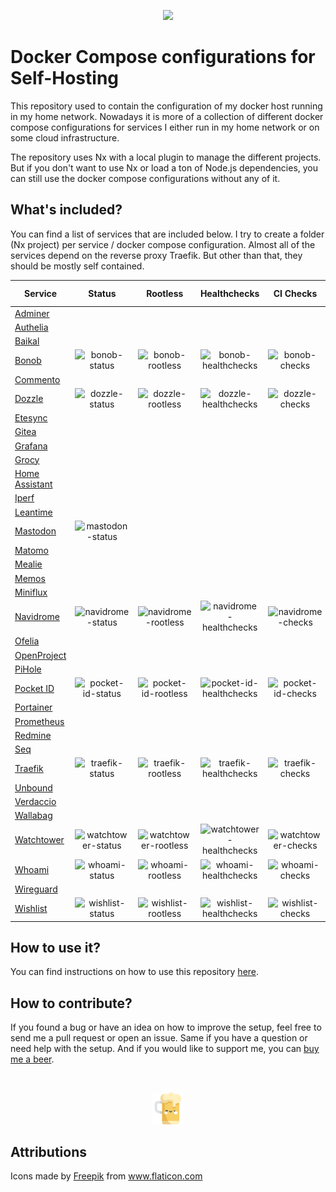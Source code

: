 <p align="center">
    <img width="25%" src="./logo.svg">
</p>

# Docker Compose configurations for Self-Hosting

This repository used to contain the configuration of my docker host running in my home network. Nowadays it is more of a collection of different docker compose configurations for services I either run in my home network or on some cloud infrastructure.

The repository uses Nx with a local plugin to manage the different projects. But if you don't want to use Nx or load a ton of Node.js dependencies, you can still use the docker compose configurations without any of it.

## What's included?

You can find a list of services that are included below. I try to create a folder (Nx project) per service / docker compose configuration. Almost all of the services depend on the reverse proxy Traefik. But other than that, they should be mostly self contained.

| Service                               |        Status        |        Rootless        |        Healthchecks        |      CI Checks       |    Latest Version     |     Last Commit      |
| ------------------------------------- | :------------------: | :--------------------: | :------------------------: | :------------------: | :-------------------: | :------------------: |
| [Adminer](apps/adminer)               |                      |                        |                            |                      |                       |                      |
| [Authelia](apps/authelia)             |                      |                        |                            |                      |                       |                      |
| [Baikal](apps/baikal)                 |                      |                        |                            |                      |                       |                      |
| [Bonob](apps/bonob)                   |   ![bonob-status]    |   ![bonob-rootless]    |   ![bonob-healthchecks]    |   ![bonob-checks]    |   ![bonob-version]    |   ![bonob-commit]    |
| [Commento](apps/commento)             |                      |                        |                            |                      |                       |                      |
| [Dozzle](apps/dozzle)                 |   ![dozzle-status]   |   ![dozzle-rootless]   |   ![dozzle-healthchecks]   |   ![dozzle-checks]   |   ![dozzle-version]   |   ![dozzle-commit]   |
| [Etesync](apps/etesync)               |                      |                        |                            |                      |                       |                      |
| [Gitea](apps/gitea)                   |                      |                        |                            |                      |                       |                      |
| [Grafana](apps/grafana)               |                      |                        |                            |                      |                       |                      |
| [Grocy](apps/grocy)                   |                      |                        |                            |                      |                       |                      |
| [Home Assistant](apps/home-assistant) |                      |                        |                            |                      |                       |                      |
| [Iperf](apps/iperf)                   |                      |                        |                            |                      |                       |                      |
| [Leantime](apps/leantime)             |                      |                        |                            |                      |                       |                      |
| [Mastodon](apps/mastodon)             |  ![mastodon-status]  |                        |                            |                      |                       |                      |
| [Matomo](apps/matomo)                 |                      |                        |                            |                      |                       |                      |
| [Mealie](apps/mealie)                 |                      |                        |                            |                      |                       |                      |
| [Memos](apps/memos)                   |                      |                        |                            |                      |                       |                      |
| [Miniflux](apps/miniflux)             |                      |                        |                            |                      |                       |                      |
| [Navidrome](apps/navidrome)           | ![navidrome-status]  | ![navidrome-rootless]  | ![navidrome-healthchecks]  | ![navidrome-checks]  | ![navidrome-version]  | ![navidrome-commit]  |
| [Ofelia](apps/ofelia)                 |                      |                        |                            |                      |                       |                      |
| [OpenProject](apps/openproject)       |                      |                        |                            |                      |                       |                      |
| [PiHole](apps/pihole)                 |                      |                        |                            |                      |                       |                      |
| [Pocket ID](apps/pocket-id)           | ![pocket-id-status]  | ![pocket-id-rootless]  | ![pocket-id-healthchecks]  | ![pocket-id-checks]  | ![pocket-id-version]  | ![pocket-id-commit]  |
| [Portainer](apps/portainer)           |                      |                        |                            |                      |                       |                      |
| [Prometheus](apps/prometheus)         |                      |                        |                            |                      |                       |                      |
| [Redmine](apps/redmine)               |                      |                        |                            |                      |                       |                      |
| [Seq](apps/seq)                       |                      |                        |                            |                      |                       |                      |
| [Traefik](apps/traefik)               |  ![traefik-status]   |  ![traefik-rootless]   |  ![traefik-healthchecks]   |  ![traefik-checks]   |  ![traefik-version]   |  ![traefik-commit]   |
| [Unbound](apps/unbound)               |                      |                        |                            |                      |                       |                      |
| [Verdaccio](apps/verdaccio)           |                      |                        |                            |                      |                       |                      |
| [Wallabag](apps/wallabag)             |                      |                        |                            |                      |                       |                      |
| [Watchtower](apps/watchtower)         | ![watchtower-status] | ![watchtower-rootless] | ![watchtower-healthchecks] | ![watchtower-checks] | ![watchtower-version] | ![watchtower-commit] |
| [Whoami](apps/whoami)                 |   ![whoami-status]   |   ![whoami-rootless]   |   ![whoami-healthchecks]   |   ![whoami-checks]   |   ![whoami-version]   |   ![whoami-commit]   |
| [Wireguard](apps/wireguard)           |                      |                        |                            |                      |                       |                      |
| [Wishlist](apps/wishlist)             |  ![wishlist-status]  |  ![wishlist-rootless]  |  ![wishlist-healthchecks]  |  ![wishlist-checks]  |  ![wishlist-version]  |  ![wishlist-commit]  |

## How to use it?

You can find instructions on how to use this repository [here](apps/docs/usage.md).

## How to contribute?

If you found a bug or have an idea on how to improve the setup, feel free to send me a pull request or open an issue. Same if you have a question or need help with the setup. And if you would like to support me, you can [buy me a beer](apps/https://www.buymeacoffee.com/raeffs).

</br>
<p align="center">
    <a href="https://www.buymeacoffee.com/raeffs">
        <img width="10%" src="./beer.svg">
    </a>
</p>

## Attributions

Icons made by <a href="http://www.freepik.com/" title="Freepik">Freepik</a> from <a href="https://www.flaticon.com/" title="Flaticon">www.flaticon.com</a>

<!-- Adminer -->

<!-- Authelia -->

<!-- Baikal -->

<!-- Bonob -->

[bonob-status]: https://img.shields.io/badge/active_(in_use)-blue?style=flat-square
[bonob-rootless]: https://img.shields.io/badge/yes-blue?style=flat-square
[bonob-healthchecks]: https://img.shields.io/badge/yes-blue?style=flat-square
[bonob-checks]: https://img.shields.io/github/actions/workflow/status/raeffs/docker-host/apps-bonob.yml?branch=main&event=push&style=flat-square&label=%20
[bonob-version]: https://img.shields.io/github/v/release/simojenki/bonob?style=flat-square&label=%20
[bonob-commit]: https://img.shields.io/github/last-commit/simojenki/bonob?style=flat-square&label=%20

<!-- Commento -->

<!-- Dozzle -->

[dozzle-status]: https://img.shields.io/badge/active_(in_use)-blue?style=flat-square
[dozzle-rootless]: https://img.shields.io/badge/yes-blue?style=flat-square
[dozzle-healthchecks]: https://img.shields.io/badge/yes-blue?style=flat-square
[dozzle-checks]: https://img.shields.io/github/actions/workflow/status/raeffs/docker-host/apps-dozzle.yml?branch=main&event=push&style=flat-square&label=%20
[dozzle-version]: https://img.shields.io/github/v/release/amir20/dozzle?style=flat-square&label=%20
[dozzle-commit]: https://img.shields.io/github/last-commit/amir20/dozzle?style=flat-square&label=%20

<!-- Etesync -->

<!-- Gitea -->

<!-- Grafana -->

<!-- Grocy -->

<!-- Home Assistant -->

<!-- Iperf -->

<!-- Leantime -->

<!-- Mastodon -->

[mastodon-status]: https://img.shields.io/badge/archived-red?style=flat-square

<!-- Matomo -->

<!-- Mealie -->

<!-- Memos -->

<!-- Miniflux -->

<!-- Navidrome -->

[navidrome-status]: https://img.shields.io/badge/active_(in_use)-blue?style=flat-square
[navidrome-rootless]: https://img.shields.io/badge/yes-blue?style=flat-square
[navidrome-healthchecks]: https://img.shields.io/badge/no-red?style=flat-square
[navidrome-checks]: https://img.shields.io/github/actions/workflow/status/raeffs/docker-host/apps-navidrome.yml?branch=main&event=push&style=flat-square&label=%20
[navidrome-version]: https://img.shields.io/github/v/release/navidrome/navidrome?style=flat-square&label=%20
[navidrome-commit]: https://img.shields.io/github/last-commit/navidrome/navidrome?style=flat-square&label=%20

<!-- Ofelia -->

<!-- OpenProject -->

<!-- PiHole -->

<!-- Pocket ID -->

[pocket-id-status]: https://img.shields.io/badge/active_(in_use)-blue?style=flat-square
[pocket-id-rootless]: https://img.shields.io/badge/yes-blue?style=flat-square
[pocket-id-healthchecks]: https://img.shields.io/badge/yes-blue?style=flat-square
[pocket-id-checks]: https://img.shields.io/github/actions/workflow/status/raeffs/docker-host/apps-pocket-id.yml?branch=main&event=push&style=flat-square&label=%20
[pocket-id-version]: https://img.shields.io/github/v/release/pocket-id/pocket-id?style=flat-square&label=%20
[pocket-id-commit]: https://img.shields.io/github/last-commit/pocket-id/pocket-id?style=flat-square&label=%20

<!-- Portainer -->

<!-- Prometheus -->

<!-- Redmine -->

<!-- Seq -->

<!-- Traefik -->

[traefik-status]: https://img.shields.io/badge/active_(in_use)-blue?style=flat-square
[traefik-rootless]: https://img.shields.io/badge/yes-blue?style=flat-square
[traefik-healthchecks]: https://img.shields.io/badge/yes-blue?style=flat-square
[traefik-checks]: https://img.shields.io/github/actions/workflow/status/raeffs/docker-host/apps-traefik.yml?branch=main&event=push&style=flat-square&label=%20
[traefik-version]: https://img.shields.io/github/v/release/traefik/traefik?style=flat-square&label=%20
[traefik-commit]: https://img.shields.io/github/last-commit/traefik/traefik?style=flat-square&label=%20

<!-- Unbound -->

<!-- Verdaccio -->

<!-- Wallabag -->

<!-- Watchtower -->

[watchtower-status]: https://img.shields.io/badge/active_(in_use)-blue?style=flat-square
[watchtower-rootless]: https://img.shields.io/badge/yes-blue?style=flat-square
[watchtower-healthchecks]: https://img.shields.io/badge/yes-blue?style=flat-square
[watchtower-checks]: https://img.shields.io/github/actions/workflow/status/raeffs/docker-host/apps-watchtower.yml?branch=main&event=push&style=flat-square&label=%20
[watchtower-version]: https://img.shields.io/github/v/release/nicholas-fedor/watchtower?style=flat-square&label=%20
[watchtower-commit]: https://img.shields.io/github/last-commit/nicholas-fedor/watchtower?style=flat-square&label=%20

<!-- Whoami -->

[whoami-status]: https://img.shields.io/badge/active_(in_use)-blue?style=flat-square
[whoami-rootless]: https://img.shields.io/badge/yes-blue?style=flat-square
[whoami-healthchecks]: https://img.shields.io/badge/no-red?style=flat-square
[whoami-checks]: https://img.shields.io/github/actions/workflow/status/raeffs/docker-host/apps-whoami.yml?branch=main&event=push&style=flat-square&label=%20
[whoami-version]: https://img.shields.io/github/v/release/traefik/whoami?style=flat-square&label=%20
[whoami-commit]: https://img.shields.io/github/last-commit/traefik/whoami?style=flat-square&label=%20

<!-- Wireguard -->

<!-- Wishlist -->

[wishlist-status]: https://img.shields.io/badge/active_(in_use)-blue?style=flat-square
[wishlist-rootless]: https://img.shields.io/badge/yes-blue?style=flat-square
[wishlist-healthchecks]: https://img.shields.io/badge/no-red?style=flat-square
[wishlist-checks]: https://img.shields.io/github/actions/workflow/status/raeffs/docker-host/apps-wishlist.yml?branch=main&event=push&style=flat-square&label=%20
[wishlist-version]: https://img.shields.io/github/v/release/cmintey/wishlist?style=flat-square&label=%20
[wishlist-commit]: https://img.shields.io/github/last-commit/cmintey/wishlist?style=flat-square&label=%20
